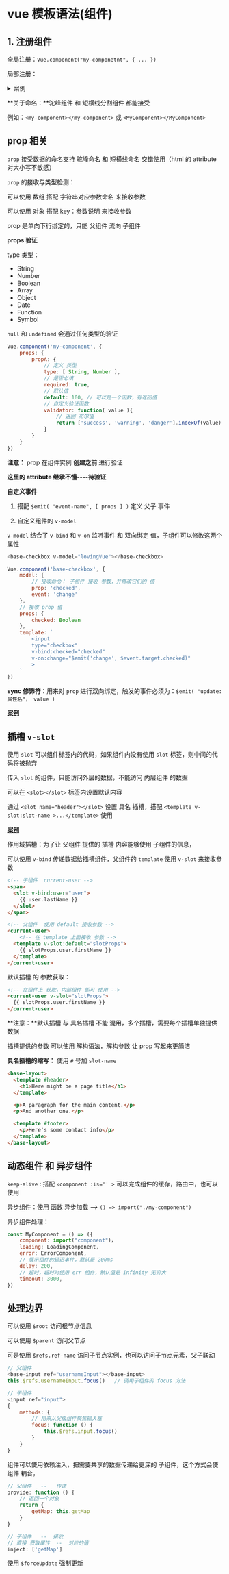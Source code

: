 

# vue 模板语法(组件)




## 1. 注册组件

全局注册：`Vue.component("my-componetnt", { ... })`

局部注册：

<details>
<summary>案例</summary>

```html
<div id="app">
    <component-a></component-a>
</div>
```

```js
var componentA = {
    data(){
        return {
            count: 10
        }
    },
    template: '<button v-on:click="count++">You clicked me {{ count }} times.</button>'
}

new Vue({
  el: '#app',
  components: {
    'component-a': ComponentA
  }
})
```
</details>

**关于命名：**驼峰组件 和 短横线分割组件 都能接受 

例如：`<my-component></my-component>` 或 `<MyComponent></MyComponent>`


## prop 相关

`prop` 接受数据的命名支持 驼峰命名 和 短横线命名 交错使用（html 的 attribute 对大小写不敏感）

`prop` 的接收与类型检测：

可以使用 数组 搭配 字符串对应参数命名 来接收参数

可以使用 对象 搭配 key：参数说明 来接收参数

prop 是单向下行绑定的，只能 父组件 流向 子组件

**props 验证**

type 类型：

- String
- Number
- Boolean
- Array
- Object
- Date
- Function
- Symbol

`null` 和 `undefined` 会通过任何类型的验证

```js
Vue.component('my-component', {
    props: {
        propA: {
            // 定义 类型
            type: [ String, Number ],
            // 是否必填
            required: true,
            // 默认值
            default: 100, // 可以是一个函数，有返回值
            // 自定义验证函数
            validator: function( value ){
                // 返回 布尔值
                return ['success', 'warning', 'danger'].indexOf(value) !== -1
            }
        }
    }
})

```

**注意：** prop 在组件实例 **创建之前** 进行验证

**这里的 attribute 继承不懂----待验证**


**自定义事件**

1. 搭配 `$emit( "event-name", [ props ] )` 定义 父子 事件

2. 自定义组件的 `v-model`

`v-model` 结合了 `v-bind` 和 `v-on` 监听事件 和 双向绑定 值，子组件可以修改这两个属性

```js
<base-checkbox v-model="lovingVue"></base-checkbox>

Vue.component('base-checkbox', {
    model: {
        // 接收命令： 子组件 接收 参数，并修改它们的 值
        prop: 'checked',
        event: 'change'
    },
    // 接收 prop 值
    props: {
        checked: Boolean
    },
    template: `
        <input
        type="checkbox"
        v-bind:checked="checked"
        v-on:change="$emit('change', $event.target.checked)"
        >
    `
})
```

**sync 修饰符**：用来对 `prop`  进行双向绑定，触发的事件必须为：`$emit( "update:属性名"， value )`

**[案例](./第二天/sync.html)**

## 插槽 `v-slot`


使用 `slot` 可以组件标签内的代码，如果组件内没有使用 `slot` 标签，则中间的代码将被抛弃

传入 `slot` 的组件，只能访问外层的数据，不能访问 内层组件 的数据

可以在 `<slot></slot>` 标签内设置默认内容

通过 `<slot name="header"></slot>` 设置 具名 插槽，搭配 `<template v-slot:slot-name >...</template>` 使用

**[案例](./第二天/slot.html)**

作用域插槽：为了让 父组件 提供的 插槽 内容能够使用 子组件的信息，

可以使用 `v-bind` 传递数据给插槽组件，父组件的 `template` 使用 `v-slot` 来接收参数

```html
<!-- 子组件  current-user -->
<span>
  <slot v-bind:user="user">
    {{ user.lastName }}
  </slot>
</span>

<!-- 父组件  使用 default 接收参数 -->
<current-user>
    <!-- 在 template 上面接收 参数 -->
  <template v-slot:default="slotProps">
    {{ slotProps.user.firstName }}
  </template>
</current-user>
```

默认插槽 的 参数获取：

```html
<!-- 在组件上 获取，内部组件 即可 使用 -->
<current-user v-slot="slotProps">
  {{ slotProps.user.firstName }}
</current-user>
```

**注意：**默认插槽 与 具名插槽 不能 混用，多个插槽，需要每个插槽单独提供数据

插槽提供的参数 可以使用 解构语法，解构参数 让 prop 写起来更简洁

**具名插槽的缩写：** 使用 ` # ` 号加 `slot-name`

```html
<base-layout>
  <template #header>
    <h1>Here might be a page title</h1>
  </template>

  <p>A paragraph for the main content.</p>
  <p>And another one.</p>

  <template #footer>
    <p>Here's some contact info</p>
  </template>
</base-layout>
```

## 动态组件 和 异步组件

`keep-alive` : 搭配 `<component :is='' >` 可以完成组件的缓存，路由中，也可以使用


异步组件：使用 函数 异步加载  --> `() => import("./my-component")`

异步组件处理：

```js
const MyComponent = () => ({
    component: import("component")，
    loading: LoadingComponent,
    error: ErrorComponent,
    // 展示组件的延迟事件，默认是 200ms
    delay: 200,
    // 超时，超时时使用 err 组件，默认值是 Infinity 无穷大
    timeout: 3000,
})

```

## 处理边界

可以使用 `$root` 访问根节点信息

可以使用 `$parent` 访问父节点

可是使用 `$refs.ref-name` 访问子节点实例，也可以访问子节点元素，父子联动

```js
// 父组件
<base-input ref="usernameInput"></base-input>
this.$refs.usernameInput.focus()   // 调用子组件的 focus 方法

// 子组件
<input ref="input">
{
    methods: {
        // 用来从父级组件聚焦输入框
        focus: function () {
            this.$refs.input.focus()
        }
    }
}
```

组件可以使用依赖注入，把需要共享的数据传递给更深的 子组件，这个方式会使组件 耦合，

```js
// 父组件   --   传递
provide: function () {
    // 返回一个对象
    return {
        getMap: this.getMap
    }
}

// 子组件   --  接收
// 直接 获取属性  --  对应的值
inject: ['getMap']

```

使用 `$forceUpdate` 强制更新 


